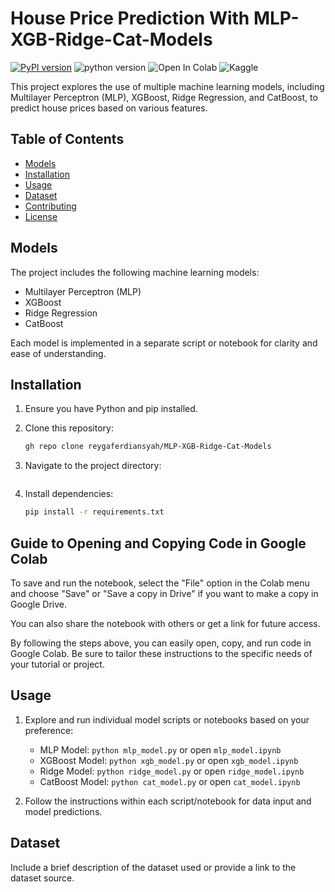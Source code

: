 # House Price Prediction With MLP-XGB-Ridge-Cat-Models

[![PyPI version](https://badge.fury.io/py/colabcode.svg)](https://badge.fury.io/py/colabcode)
![python version](https://img.shields.io/badge/python-3.6%2C3.7%2C3.8-blue?logo=python)
![Open In Colab](https://colab.research.google.com/assets/colab-badge.svg)
![Kaggle](https://img.shields.io/badge/Kaggle-Dataset-blue.svg)

This project explores the use of multiple machine learning models, including Multilayer Perceptron (MLP), XGBoost, Ridge Regression, and CatBoost, to predict house prices based on various features.

## Table of Contents
- [Models](#models)
- [Installation](#installation)
- [Usage](#usage)
- [Dataset](#dataset)
- [Contributing](#contributing)
- [License](#license)

## Models

The project includes the following machine learning models:

- Multilayer Perceptron (MLP)
- XGBoost
- Ridge Regression
- CatBoost

Each model is implemented in a separate script or notebook for clarity and ease of understanding.

## Installation

1. Ensure you have Python and pip installed.
2. Clone this repository:

    ```bash
    gh repo clone reygaferdiansyah/MLP-XGB-Ridge-Cat-Models
    ```

3. Navigate to the project directory:

    ```bash
    
    ```

4. Install dependencies:

    ```bash
    pip install -r requirements.txt
    ```
## Guide to Opening and Copying Code in Google Colab

To save and run the notebook, select the "File" option in the Colab menu and choose "Save" or "Save a copy in Drive" if you want to make a copy in Google Drive.

You can also share the notebook with others or get a link for future access.

By following the steps above, you can easily open, copy, and run code in Google Colab. Be sure to tailor these instructions to the specific needs of your tutorial or project.

## Usage

1. Explore and run individual model scripts or notebooks based on your preference:

    - MLP Model: `python mlp_model.py` or open `mlp_model.ipynb`
    - XGBoost Model: `python xgb_model.py` or open `xgb_model.ipynb`
    - Ridge Model: `python ridge_model.py` or open `ridge_model.ipynb`
    - CatBoost Model: `python cat_model.py` or open `cat_model.ipynb`

2. Follow the instructions within each script/notebook for data input and model predictions.

## Dataset

Include a brief description of the dataset used or provide a link to the dataset source.

